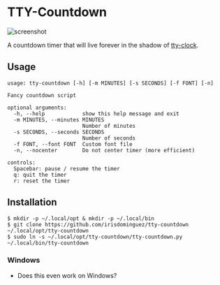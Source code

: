 # TTY-Countdown

![screenshot](http://i.imgur.com/lnRXPyZ.png)

A countdown timer that will live forever in the shadow of 
[tty-clock](https://github.com/xorg62/tty-clock).


## Usage
    usage: tty-countdown [-h] [-m MINUTES] [-s SECONDS] [-f FONT] [-n]
    
    Fancy countdown script
    
    optional arguments:
      -h, --help            show this help message and exit
      -m MINUTES, --minutes MINUTES
                            Number of minutes
      -s SECONDS, --seconds SECONDS
                            Number of seconds
      -f FONT, --font FONT  Custom font file
      -n, --nocenter        Do not center timer (more efficient)

    controls:
      Spacebar: pause / resume the timer
      q: quit the timer
      r: reset the timer
      
## Installation

    $ mkdir -p ~/.local/opt & mkdir -p ~/.local/bin
    $ git clone https://github.com/irisdominguez/tty-countdown ~/.local/opt/tty-countdown
    $ sudo ln -s ~/.local/opt/tty-countdown/tty-countdown.py ~/.local/bin/tty-countdown

### Windows
* Does this even work on Windows?
